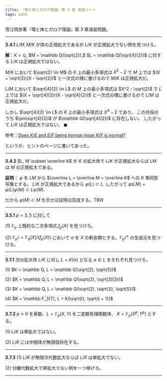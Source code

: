 ```yaml
---
title: 『環と体とガロア理論』第 3 章 演習ノート
tags: math
---
```


雪江明彦著『環と体とガロア理論』第 3 章演習問題。

----

**3.4.1** $L/M, M/K$ が体の正規拡大であるが $L/K$ が正規拡大でない例を見つけろ。

**解**：$K = \mathbb Q,$ $M = \mathbb Q(\sqrt{2}),$ $L = \mathbb Q(\sqrt[4]{2})$ に対する
$L/K$ は正規拡大ではない。

$M/K$ において $\sqrt{2} \in M$ の $K$ 上の最小多項式は $X^2 - 2$ で
$M$ 上では $(X + \sqrt{2})(X - \sqrt{2})$ と一次式の積に書けるので $M/K$ は正規拡大だ。

$L/M$ において $\sqrt[4]{2} \in L$ の $M$ 上の最小多項式は $X^2 - \sqrt{2}$ で
$L$ 上では $(X + \sqrt[4]{2})(X - \sqrt[4]{2})$ と一次式の積に書けるので $L/M$ は正規拡大だ。

しかし $\sqrt[4]{2} \in L$ の $K$ 上の最小多項式は $X^4 - 2$ であり、
この共役のうち $\pm\sqrt[4]{2}i$ が $\mathbb Q(\sqrt[4]{2})$ に存在しない。
したがって $L/K$ は正規拡大ではない。
$\blacksquare$

参考：[Does $K/E$ and $E/F$ being normal mean $K/F$ is normal?](https://math.stackexchange.com/questions/1797536/does-k-e-and-e-f-being-normal-mean-k-f-is-normal)

というか、ヒントのページに書いてあった。

----

**3.4.2** $L, M \subset \overline K$ が $K$ の拡大体で $L/K$ が正規拡大ならば
$LM$ は $M$ の正規拡大である。

**証明**： $\varphi$ を $LM$ から $\overline L = \overline M = \overline K$ への $K$ 準同型写像とする。
$L/K$ が正規拡大であるから $\varphi(L) \subset L.$
したがって $\varphi(LM) = \varphi(L)\varphi(M) \subset L\varphi(M).$

だから $\varphi(M)\subset M$ を示せば証明は完成する。TBW

---

**3.5.1** $p = 3, 5$ に対して

$(1)$ $\mathbb F_p$ 上既約な二次多項式 $f_p(X)$ を見つけろ。

$(2)$ $\mathbb F_{p^2} = \mathbb F_p[X]/(f_p(X))$ において
$\alpha$ を $X$ の剰余類とする。$\mathbb F_{p^2}^\times$ の生成元を見つけろ。

----

**3.7.1** 次の拡大体 $L/K$ に対し $L = K(\alpha)$ となる $\alpha \in L$ をそれぞれ見つけろ。

$(1)$ $K = \mathbb Q, L = \mathbb Q(\sqrt{2}, \sqrt{5})$

$(2)$ $K = \mathbb Q, L = \mathbb Q(\sqrt{2}, \sqrt[3]{3})$

$(3)$ $K = \mathbb Q, L = \mathbb Q(\sqrt{2}, \sqrt{3}, \sqrt{5})$

$(4)$ $K = \mathbb F_3(T), L = K(\sqrt{t}, \sqrt{t + 1})$

----

**3.7.2** $p \gt 0$ を素数、$L = \mathbb F_p(X, Y)$ を二変数有理関数体、
$K = \mathbb F_p(X^p, Y^p)$ とする。

$(1)$ $L/K$ は単拡大ではない。

$(2)$ $L/K$ には中間体が無限個存在する。

----

**3.7.3**
$(1)$ $L/K$ が無限次代数拡大ならば $L/K$ は単拡大でない。

$(2)$ 分離代数拡大で単拡大でない例を一つ挙げろ。

----
